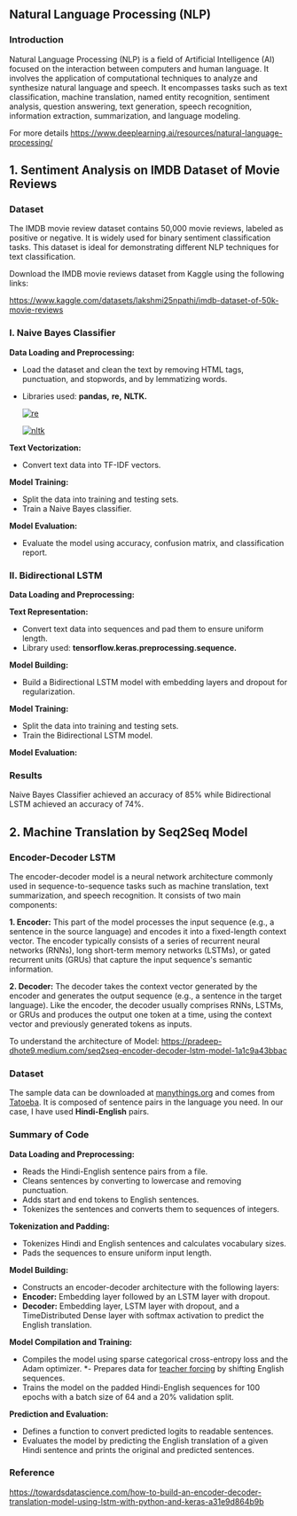 ## Natural Language Processing (NLP) 
### Introduction
Natural Language Processing (NLP) is a field of Artificial Intelligence (AI) focused on the interaction between computers and human language. It involves the application of computational techniques to analyze and synthesize natural language and speech. It encompasses tasks such as text classification, machine translation, named entity recognition, sentiment analysis, question answering, text generation, speech recognition, information extraction, summarization, and language modeling. 

For more details https://www.deeplearning.ai/resources/natural-language-processing/

##  1. Sentiment Analysis on IMDB Dataset of Movie Reviews
### Dataset
The IMDB movie review dataset contains 50,000 movie reviews, labeled as positive or negative. It is widely used for binary sentiment classification tasks. This dataset is ideal for demonstrating different NLP techniques for text classification.

Download the IMDB movie reviews dataset from Kaggle using the following links:

https://www.kaggle.com/datasets/lakshmi25npathi/imdb-dataset-of-50k-movie-reviews

### I. Naive Bayes Classifier
**Data Loading and Preprocessing:**
* Load the dataset and clean the text by removing HTML tags, punctuation, and stopwords, and by lemmatizing words.
* Libraries used: **pandas,** **re,** **NLTK.**
  
  [![re](https://img.shields.io/badge/re-1f425f?style=for-the-badge)](https://docs.python.org/3/library/re.html)
 
  [![nltk](https://img.shields.io/badge/nltk-9cf?style=for-the-badge&logo=python&logoColor=white)](https://www.nltk.org/)
  
**Text Vectorization:**
* Convert text data into TF-IDF vectors.

**Model Training:**
* Split the data into training and testing sets.
* Train a Naive Bayes classifier.

**Model Evaluation:**
* Evaluate the model using accuracy, confusion matrix, and classification report.

### II. Bidirectional LSTM
**Data Loading and Preprocessing:**

**Text Representation:**
* Convert text data into sequences and pad them to ensure uniform length.
* Library used: **tensorflow.keras.preprocessing.sequence.**

**Model Building:**
* Build a Bidirectional LSTM model with embedding layers and dropout for regularization.

**Model Training:**
* Split the data into training and testing sets.
* Train the Bidirectional LSTM model.

**Model Evaluation:**

### Results
Naive Bayes Classifier achieved an accuracy of 85% while Bidirectional LSTM achieved an accuracy of 74%. 

## 2. Machine Translation by Seq2Seq Model
### Encoder-Decoder LSTM
The encoder-decoder model is a neural network architecture commonly used in sequence-to-sequence tasks such as machine translation, text summarization, and speech recognition. It consists of two main components:

**1. Encoder:** This part of the model processes the input sequence (e.g., a sentence in the source language) and encodes it into a fixed-length context vector. The encoder typically consists of a series of recurrent neural networks (RNNs), long short-term memory networks (LSTMs), or gated recurrent units (GRUs) that capture the input sequence's semantic information.

**2. Decoder:** The decoder takes the context vector generated by the encoder and generates the output sequence (e.g., a sentence in the target language). Like the encoder, the decoder usually comprises RNNs, LSTMs, or GRUs and produces the output one token at a time, using the context vector and previously generated tokens as inputs.

To understand the architecture of Model: https://pradeep-dhote9.medium.com/seq2seq-encoder-decoder-lstm-model-1a1c9a43bbac

### Dataset
The sample data can be downloaded at [manythings.org](http://www.manythings.org/bilingual/) and comes from [Tatoeba](https://tatoeba.org/en). It is composed of sentence pairs in the language you need. In our case, I have used **Hindi-English** pairs.

### Summary of Code
**Data Loading and Preprocessing:**
* Reads the Hindi-English sentence pairs from a file.
* Cleans sentences by converting to lowercase and removing punctuation.
* Adds start and end tokens to English sentences.
* Tokenizes the sentences and converts them to sequences of integers.
  
**Tokenization and Padding:**
* Tokenizes Hindi and English sentences and calculates vocabulary sizes.
* Pads the sequences to ensure uniform input length.
  
**Model Building:**
* Constructs an encoder-decoder architecture with the following layers:
* **Encoder:** Embedding layer followed by an LSTM layer with dropout.
* **Decoder:** Embedding layer, LSTM layer with dropout, and a TimeDistributed Dense layer with softmax activation to predict the English translation.
  
**Model Compilation and Training:**
* Compiles the model using sparse categorical cross-entropy loss and the Adam optimizer.
*- Prepares data for [teacher forcing](https://machinelearningmastery.com/teacher-forcing-for-recurrent-neural-networks/) by shifting English sequences.
* Trains the model on the padded Hindi-English sequences for 100 epochs with a batch size of 64 and a 20% validation split.
  
**Prediction and Evaluation:**
* Defines a function to convert predicted logits to readable sentences.
* Evaluates the model by predicting the English translation of a given Hindi sentence and prints the original and predicted sentences.

### Reference
https://towardsdatascience.com/how-to-build-an-encoder-decoder-translation-model-using-lstm-with-python-and-keras-a31e9d864b9b

